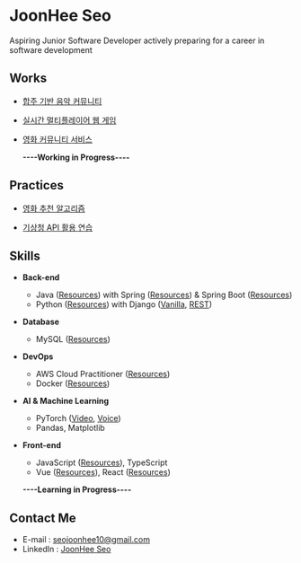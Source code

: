 
# JoonHee Seo
Aspiring Junior Software Developer actively preparing for a career in software development


## Works
- [합주 기반 음악 커뮤니티](https://github.com/JoonHeeSeo/OnTheBlock)
  
- [실시간 멀티플레이어 웹 게임](https://github.com/JoonHeeSeo/realtime_multiplayer_webgame)
  
- [영화 커뮤니티 서비스](https://github.com/JoonHeeSeo/movie_community_webservice)
  
  
  **----Working in Progress----**


## Practices
- [영화 추천 알고리즘](https://github.com/JoonHeeSeo/movie_recommend)

- [기상청 API 활용 연습](https://github.com/JoonHeeSeo/weather_API)


## Skills
- **Back-end**
  - Java ([Resources](https://github.com/JoonHeeSeo/WIL_Java)) with Spring ([Resources](https://github.com/JoonHeeSeo/WIL_Spring/tree/main/Spring_MVC_1st_Backend_Web)) & Spring Boot ([Resources](https://github.com/JoonHeeSeo/WIL_Spring/tree/main/Spring_Boot))
  - Python ([Resources](https://github.com/JoonHeeSeo/WIL_Python)) with Django ([Vanilla](https://github.com/JoonHeeSeo/WIL_Django), [REST](https://github.com/JoonHeeSeo/WIL_Django_REST_Framework))
 
- **Database**
  - MySQL ([Resources](https://github.com/JoonHeeSeo/WIL_Database))

- **DevOps**
  - AWS Cloud Practitioner ([Resources](https://github.com/JoonHeeSeo/WIL_AWS))
  - Docker ([Resources](https://github.com/JoonHeeSeo/WIL_Docker))

- **AI & Machine Learning**
  - PyTorch ([Video](https://github.com/JoonHeeSeo/AI_Voice_and_Video/tree/main/AI_Video), [Voice](https://github.com/JoonHeeSeo/AI_Voice_and_Video/tree/main/AI_Voice))
  - Pandas, Matplotlib
    
- **Front-end**
  - JavaScript ([Resources](https://github.com/JoonHeeSeo/WIL_JavaScript)), TypeScript
  - Vue ([Resources](https://github.com/JoonHeeSeo/WIL_Vue)), React ([Resources](https://github.com/JoonHeeSeo/WIL_React))

  **----Learning in Progress----**


## Contact Me
- E-mail : [seojoonhee10@gmail.com](mailto:seojoonhee10@gmail.com)
- LinkedIn : [JoonHee Seo](https://www.linkedin.com/in/joonhee-seo-82909027a/)

